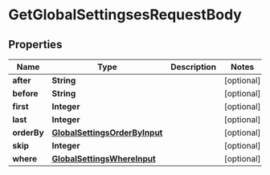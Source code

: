 

# GetGlobalSettingsesRequestBody


## Properties

Name | Type | Description | Notes
------------ | ------------- | ------------- | -------------
**after** | **String** |  |  [optional]
**before** | **String** |  |  [optional]
**first** | **Integer** |  |  [optional]
**last** | **Integer** |  |  [optional]
**orderBy** | [**GlobalSettingsOrderByInput**](GlobalSettingsOrderByInput.md) |  |  [optional]
**skip** | **Integer** |  |  [optional]
**where** | [**GlobalSettingsWhereInput**](GlobalSettingsWhereInput.md) |  |  [optional]



